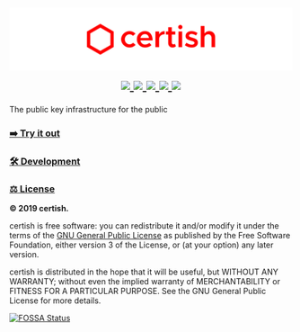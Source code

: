 <h1 align="center">
    <a href="https://certi.sh" target="_blank" alt="certish">
        <img src="https://raw.githubusercontent.com/Burry/certish/master/docs/img/banner.png" />
    </a>
    <br />
    <a href="https://certi.sh" target="_blank" alt="Version">
        <img src="https://img.shields.io/github/package-json/v/Burry/certish?color=blue">
    </a>
    <a href="https://travis-ci.com/Burry/certish" target="_blank" alt="Build Status">
        <img src="https://travis-ci.com/Burry/certish.svg?branch=master" />
    </a>
    <a href="https://codecov.io/gh/Burry/certish" target="_blank" alt="Code Coverage">
        <!-- <img src="https://img.shields.io/codecov/c/gh/Burry/certish" /> -->
        <img src="https://codecov.io/gh/Burry/certish/branch/master/graph/badge.svg" />
    </a>
    <a href="https://app.fossa.com/projects/custom%2B9027%2Fgithub.com%2FBurry%2Fcertish/refs/branch/master/dff2ce0a3f018065f83fa68504f7f04acae9fd7d/browse/dependencies" target="_blank" alt="Dependency Status">
        <img src="https://david-dm.org/Burry/certish.svg" />
    </a>
    <a href="https://www.gnu.org/licenses/gpl-3.0" alt="License: GPL v3">
        <img src="https://img.shields.io/badge/license-GPL--3.0-orange" />
    </a>
</h1>

The public key infrastructure for the public

### [➡️ Try it out](https://certi.sh)

### [🛠 Development](docs/Development.md)

### [⚖️ License](https://app.fossa.com/projects/custom%2B9027%2Fgithub.com%2FBurry%2Fcertish)

**© 2019 certish.**

certish is free software: you can redistribute it and/or modify it under the terms of the [GNU General Public License](https://www.gnu.org/licenses/gpl-3.0) as published by the Free Software Foundation, either version 3 of the License, or (at your option) any later version.

certish is distributed in the hope that it will be useful, but WITHOUT ANY WARRANTY; without even the implied warranty of MERCHANTABILITY or FITNESS FOR A PARTICULAR PURPOSE. See the GNU General Public License for more details.

[![FOSSA Status](https://app.fossa.com/api/projects/custom%2B9027%2Fgithub.com%2FBurry%2Fcertish.svg?type=large)](https://app.fossa.com/projects/custom%2B9027%2Fgithub.com%2FBurry%2Fcertish?ref=badge_large)
